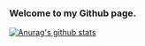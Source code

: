 ### Welcome to my Github page.

[![Anurag's github stats](https://github-readme-stats.vercel.app/api?username=Blothen)](https://github.com/anuraghazra/github-readme-stats)
